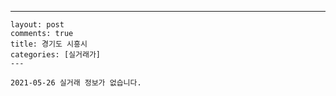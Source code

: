 ---
    layout: post
    comments: true
    title: 경기도 시흥시
    categories: [실거래가]
    ---

    2021-05-26 실거래 정보가 없습니다.

    